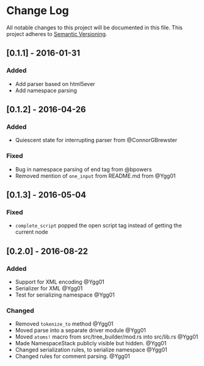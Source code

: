 # Change Log
All notable changes to this project will be documented in this file.
This project adheres to [Semantic Versioning](http://semver.org/).

## [0.1.1] - 2016-01-31
### Added
  - Add parser based on html5ever
  - Add namespace parsing

## [0.1.2] - 2016-04-26
### Added
  - Quiescent state for interrupting parser from @ConnorGBrewster

### Fixed
  - Bug in namespace parsing of end tag from @bpowers
  - Removed mention of `one_input` from README.md from @Ygg01

## [0.1.3] - 2016-05-04
### Fixed
  - `complete_script` popped the open script tag instead of getting the current node

## [0.2.0] - 2016-08-22
### Added
  - Support for XML encoding @Ygg01
  - Serializer for XML @Ygg01
  - Test for serializing namespace @Ygg01

### Changed
  - Removed `tokenize_to` method @Ygg01
  - Moved parse into a separate driver module @Ygg01
  - Moved `atoms!` macro from src/tree_builder/mod.rs into src/lib.rs @Ygg01
  - Made NamespaceStack publicly visible but hidden. @Ygg01
  - Changed serialization rules, to serialize namespace @Ygg01
  - Changed rules for comment parsing. @Ygg01
